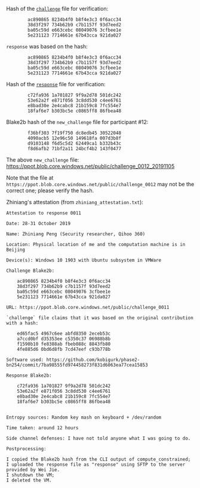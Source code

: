 Hash of the [`challenge`](https://ppot.blob.core.windows.net/public/challenge_0011) file for verification:

```
        ac890865 8234b4f0 b8f4e3c3 0f6acc34
        38d3f297 734b62b9 c7b1157f 93d7eed2
        ba05c59d e663cebc 08049076 3cfbee1e
        5e231123 7714661e 67b43cca 921da027
```

`response` was based on the hash:

```
        ac890865 8234b4f0 b8f4e3c3 0f6acc34
        38d3f297 734b62b9 c7b1157f 93d7eed2
        ba05c59d e663cebc 08049076 3cfbee1e
        5e231123 7714661e 67b43cca 921da027
```

Hash of the [`response`](https://ppot.blob.core.windows.net/public/response_0011_zhiniang) file for verification:

```
        c72fa936 1a701827 9f9a2d78 501dc242
        53e62a2f e871f056 3c8dd530 c4ee6761
        e8bad30e 2e4cabc8 21b159c8 7fc554e7
        18faf6e7 b303bc5e c0865ff8 86fbea48
```

Blake2b hash of the `new_challenge` file for participant #12:

```
        f36bf303 7f19f750 dc8edb45 30522048
        4090acb5 12e96c50 149618fa 007d3b8f
        d9103148 f6d5c5d2 62449ca1 b332b43c
        f8d6afb2 71bf2a11 24bcf4b2 143f0477
```

The above `new_challenge` file: https://ppot.blob.core.windows.net/public/challenge_0012_20191105

Note that the file at
`https://ppot.blob.core.windows.net/public/challenge_0012` may not be the
correct one; please verify the hash.

Zhiniang's attestation (from `zhiniang_attestation.txt`):

```
Attestation to response 0011

Date: 28-31 October 2019

Name: Zhiniang Peng (Security researcher, Qihoo 360)

Location: Physical location of me and the computation machine is in Beijing

Device(s): Windows 10 1903 with Ubuntu subsystem in VMWare

Challenge Blake2b: 

	ac890865 8234b4f0 b8f4e3c3 0f6acc34
	38d3f297 734b62b9 c7b1157f 93d7eed2
	ba05c59d e663cebc 08049076 3cfbee1e
	5e231123 7714661e 67b43cca 921da027

URL: https://ppot.blob.core.windows.net/public/challenge_0011

`challenge` file claims that it was based on the original contribution with a hash:

	ed65fac5 4967c6ee abfd8350 2eceb53c
	a7ccd0bf d35353ee c5350c37 06988b8b
	f1590b10 fe8388ab fbeb088c 8843fb80
	4fe885d6 0bd6d8fb 7cd47eef c93b778b

Software used: https://github.com/kobigurk/phase2-bn254/commit/7ba98555fd974458273f831d6063ea77cea15853

Response Blake2b: 

	c72fa936 1a701827 9f9a2d78 501dc242
	53e62a2f e871f056 3c8dd530 c4ee6761
	e8bad30e 2e4cabc8 21b159c8 7fc554e7
	18faf6e7 b303bc5e c0865ff8 86fbea48


Entropy sources: Random key mash on keyboard + /dev/random

Time taken: around 12 hours

Side channel defenses: I have not told anyone what I was going to do. 

Postprocessing:

I copied the Blake2b hash from the CLI output of compute_constrained;
I uploaded the response file as "response" using SFTP to the server provided by Wei Jie.
I shutdown the VM;
I deleted the VM.
```
